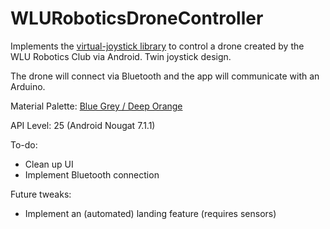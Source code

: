 # WLURoboticsDroneController

Implements the [virtual-joystick library](https://github.com/controlwear/virtual-joystick-android) to control a drone created by the WLU Robotics Club via Android. Twin joystick design.

The drone will connect via Bluetooth and the app will communicate with an Arduino.

Material Palette: [Blue Grey / Deep Orange](https://material.io/tools/color/#!/?view.left=1&view.right=0&primary.color=263238&secondary.color=DD2C00)

API Level: 25 (Android Nougat 7.1.1)

To-do:

* Clean up UI
* Implement Bluetooth connection

Future tweaks:

* Implement an (automated) landing feature (requires sensors)
